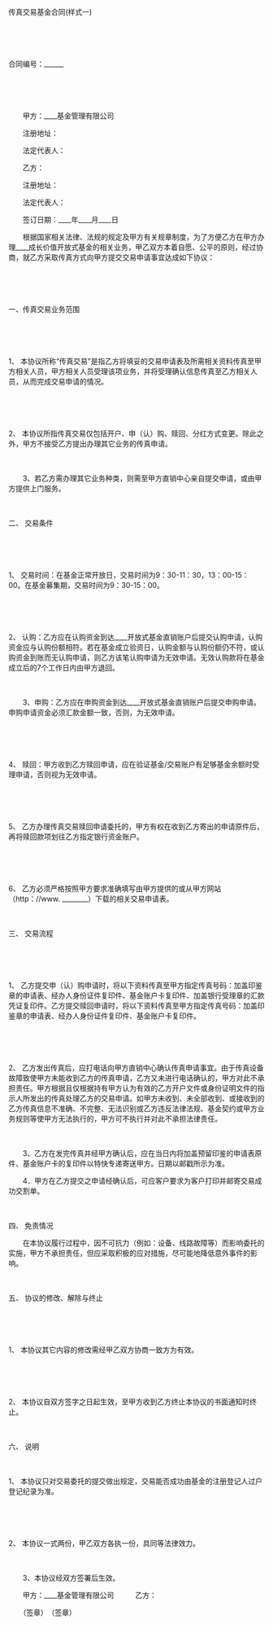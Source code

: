 



传真交易基金合同(样式一)



 

　　

　　


 合同编号：______
 
　　

　　

　　甲方：____基金管理有限公司

　　注册地址：

　　法定代表人：　　

　　乙方：

　　注册地址：

　　法定代表人：　　

　　签订日期：____年____月____日　　

　　根据国家相关法律、法规的规定及甲方有关规章制度，为了方便乙方在甲方办理____成长价值开放式基金的相关业务，甲乙双方本着自愿、公平的原则，经过协商，就乙方采取传真方式向甲方提交交易申请事宜达成如下协议：

　　

　　


 一、传真交易业务范围



　　

　　

1、
本协议所称“传真交易”是指乙方将填妥的交易申请表及所需相关资料传真至甲方相关人员，甲方相关人员受理该项业务，并将受理确认信息传真至乙方相关人员，从而完成交易申请的情况。

　　

　　

2、
本协议所指传真交易仅包括开户、申（认）购、赎回、分红方式变更。除此之外，甲方不接受乙方提出办理其它业务的传真申请。

　　

　　3、若乙方需办理其它业务种类，则需至甲方直销中心亲自提交申请，或由甲方提供上门服务。

　　


 二、 交易条件



　　

　　

1、
交易时间：在基金正常开放日，交易时间为9：30-11：30，13：00-15：00。在基金募集期，交易时间为9：30-15：00。

　　

　　

2、
认购：乙方应在认购资金到达____开放式基金直销账户后提交认购申请，认购资金应与认购份额相符。若在基金成立验资日，认购金额与认购份额仍不符，或认购资金到账而无认购申请，则乙方该笔认购申请为无效申请。无效认购款将在基金成立后的7个工作日内由甲方退回。

　　

　　3、申购：乙方应在申购资金到达____开放式基金直销账户后提交申购申请。申购申请资金必须汇款金额一致，否则，为无效申请。

　　

　　

4、
赎回：甲方收到乙方赎回申请，应在验证基金/交易账户有足够基金余额时受理申请，否则视为无效申请。

　　

　　

5、
乙方办理传真交易赎回申请委托的，甲方有权在收到乙方寄出的申请原件后，再将赎回款项划往乙方指定银行资金账户。

　　

　　

6、
乙方必须严格按照甲方要求准确填写由甲方提供的或从甲方网站（http：//www. ________）下载的相关交易申请表。

　　


 三、 交易流程



　　

　　

1、
乙方提交申（认）购申请时，将以下资料传真至甲方指定传真号码：加盖印鉴章的申请表、经办人身份证件复印件、基金账户卡复印件、加盖银行受理章的汇款凭证复印件。乙方提交赎回申请时，将以下资料传真至甲方指定传真号码：加盖印鉴章的申请表、经办人身份证件复印件、基金账户卡复印件。

　　

　　

2、
乙方发出传真后，应打电话向甲方直销中心确认传真申请事宜。由于传真设备故障致使甲方未能收到乙方的传真申请，乙方又未进行电话确认的，甲方对此不承担责任。甲方根据且仅根据持有甲方认为有效的乙方开户文件或身份证明文件的指示人所发出的传真处理乙方的交易申请。如甲方未收到、未全部收到、或接收到的乙方传真信息不准确、不完整、无法识别或乙方违反法律法规、基金契约或甲方业务规则等使甲方无法执行的，甲方可不执行并对此不承担法律责任。

　　

　　3、乙方在发完传真并经甲方确认后，应在当日内将加盖预留印鉴的申请表原件、基金账户卡的复印件以特快专递寄送甲方。日期以邮戳所示为准。

　　4．甲方在乙方提交之申请经确认后，可应客户要求为客户打印并邮寄交易成功交割单。

　　


 四、 免责情况



　　在本协议履行过程中，因不可抗力（例如：设备、线路故障等）而影响委托的实施，甲方不承担责任，但应采取积极的应对措施，尽可能地降低意外事件的影响。

　　


 五、 协议的修改、解除与终止



　　

　　

1、
本协议其它内容的修改需经甲乙双方协商一致方为有效。

　　

　　

2、
本协议自双方签字之日起生效，至甲方收到乙方终止本协议的书面通知时终止。

　　


 六、 说明



　　

1、
本协议只对交易委托的提交做出规定，交易能否成功由基金的注册登记人过户登记纪录为准。

　　

　　

2、
本协议一式两份，甲乙双方各执一份，具同等法律效力。

　　

　　3、本协议经双方签署后生效。　　

　　甲方：____基金管理有限公司　　　乙方：　　

　　（签章）　（签章）

　　